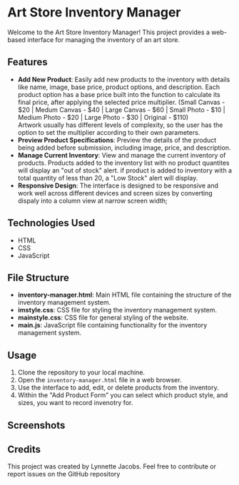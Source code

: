 Art Store Inventory Manager
===========================

Welcome to the Art Store Inventory Manager! This project provides a web-based interface for managing the inventory of an art store.

Features
--------

*   **Add New Product**: Easily add new products to the inventory with details like name, image, base price, product options, and description.  Each product option has a base price built into the function to calculate its final price, after applying the selected price multiplier.
    (Small Canvas - $20 | Medum Canvas - $40 | Large Canvas - $60 | Small Photo - $10 | Medium Photo - $20 | Large Photo - $30 | Original - $110)  
    Artwork usually has different levels of complexity, so the user has the option to set the multiplier according to their own parameters.
*   **Preview Product Specifications**: Preview the details of the product being added before submission, including image, price, and description.  
*   **Manage Current Inventory**: View and manage the current inventory of products.  Products added to the inventory list with no product quantites will display an "out of stock" alert.  if product is added to inventory with a total quantity of less than 20, a "Low Stock" alert will display.
*   **Responsive Design**: The interface is designed to be responsive and work well across different devices and screen sizes by converting dispaly into a column view at narrow screen width;

Technologies Used
-----------------

*   HTML
*   CSS
*   JavaScript

File Structure
--------------

*   **inventory-manager.html**: Main HTML file containing the structure of the inventory management system.
*   **imstyle.css**: CSS file for styling the inventory management system.
*   **mainstyle.css**: CSS file for general styling of the website.
*   **main.js**: JavaScript file containing functionality for the inventory management system.

Usage
-----

1.  Clone the repository to your local machine.
2.  Open the `inventory-manager.html` file in a web browser.
3.  Use the interface to add, edit, or delete products from the inventory.
4.  Within the "Add Product Form" you can select which product style, and sizes, you want to record invenotry for. 

Screenshots
-----------

Credits
-------

This project was created by Lynnette Jacobs. Feel free to contribute or report issues on the GitHub repository

